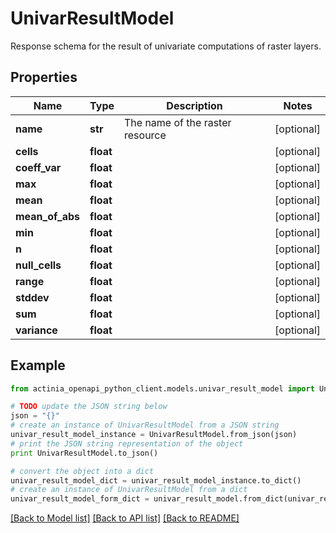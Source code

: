# UnivarResultModel

Response schema for the result of univariate computations of raster layers.

## Properties
Name | Type | Description | Notes
------------ | ------------- | ------------- | -------------
**name** | **str** | The name of the raster resource | [optional] 
**cells** | **float** |  | [optional] 
**coeff_var** | **float** |  | [optional] 
**max** | **float** |  | [optional] 
**mean** | **float** |  | [optional] 
**mean_of_abs** | **float** |  | [optional] 
**min** | **float** |  | [optional] 
**n** | **float** |  | [optional] 
**null_cells** | **float** |  | [optional] 
**range** | **float** |  | [optional] 
**stddev** | **float** |  | [optional] 
**sum** | **float** |  | [optional] 
**variance** | **float** |  | [optional] 

## Example

```python
from actinia_openapi_python_client.models.univar_result_model import UnivarResultModel

# TODO update the JSON string below
json = "{}"
# create an instance of UnivarResultModel from a JSON string
univar_result_model_instance = UnivarResultModel.from_json(json)
# print the JSON string representation of the object
print UnivarResultModel.to_json()

# convert the object into a dict
univar_result_model_dict = univar_result_model_instance.to_dict()
# create an instance of UnivarResultModel from a dict
univar_result_model_form_dict = univar_result_model.from_dict(univar_result_model_dict)
```
[[Back to Model list]](../README.md#documentation-for-models) [[Back to API list]](../README.md#documentation-for-api-endpoints) [[Back to README]](../README.md)



